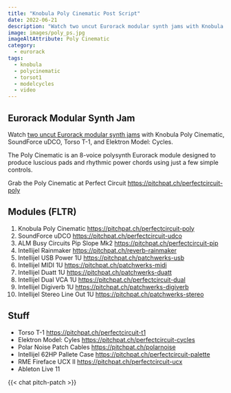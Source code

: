 ```yaml
---
title: "Knobula Poly Cinematic Post Script"
date: 2022-06-21
description: "Watch two uncut Eurorack modular synth jams with Knobula Poly Cinematic, SoundForce uDCO, Torso T-1, and Elektron Model: Cycles. The Poly Cinematic is an 8-voice polysynth Eurorack module designed to produce luscious pads and rhythmic power chords using just a few simple controls."
image: images/poly_ps.jpg
imageAltAttribute: Poly Cinematic
category: 
  - eurorack
tags:
  - knobula
  - polycinematic
  - torsot1
  - modelcycles
  - video
---
```


## Eurorack Modular Synth Jam

Watch [two uncut Eurorack modular synth jams](https://youtu.be/rsI6Jou0P1M "watch on YouTube") with Knobula Poly Cinematic, SoundForce uDCO, Torso T-1, and Elektron Model: Cycles.

The Poly Cinematic is an 8-voice polysynth Eurorack module designed to produce luscious pads and rhythmic power chords using just a few simple controls.

Grab the Poly Cinematic at Perfect Circuit
https://pitchpat.ch/perfectcircuit-poly


## Modules (FLTR) 

1. Knobula Poly Cinematic
    https://pitchpat.ch/perfectcircuit-poly
2. SoundForce uDCO
    https://pitchpat.ch/perfectcircuit-udco
3. ALM Busy Circuits Pip Slope Mk2
    https://pitchpat.ch/perfectcircuit-pip
4. Intellijel Rainmaker
    https://pitchpat.ch/reverb-rainmaker
5. Intellijel USB Power 1U
    https://pitchpat.ch/patchwerks-usb
6. Intellijel MIDI 1U
    https://pitchpat.ch/patchwerks-midi
7. Intellijel Duatt 1U
    https://pitchpat.ch/patchwerks-duatt
8. Intellijel Dual VCA 1U
    https://pitchpat.ch/perfectcircuit-dual
9. Intellijel Digiverb 1U
    https://pitchpat.ch/patchwerks-digiverb
10. Intellijel Stereo Line Out 1U
      https://pitchpat.ch/patchwerks-stereo

## Stuff

* Torso T-1
   https://pitchpat.ch/perfectcircuit-t1
* Elektron Model: Cyles
   https://pitchpat.ch/perfectcircuit-cycles
* Polar Noise Patch Cables
   https://pitchpat.ch/polarnoise
* Intellijel 62HP Pallete Case
   https://pitchpat.ch/perfectcircuit-palette
* RME Fireface UCX II
   https://pitchpat.ch/perfectcircuit-ucx
* Ableton Live 11

{{< chat pitch-patch >}}